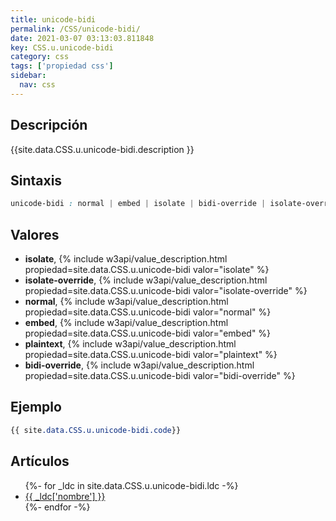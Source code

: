 ```yaml
---
title: unicode-bidi
permalink: /CSS/unicode-bidi/
date: 2021-03-07 03:13:03.811848
key: CSS.u.unicode-bidi
category: css
tags: ['propiedad css']
sidebar: 
  nav: css
---
```


## Descripción
{{site.data.CSS.u.unicode-bidi.description }}

## Sintaxis
~~~css
unicode-bidi : normal | embed | isolate | bidi-override | isolate-override | plaintext
~~~

## Valores
* **isolate**,  {% include w3api/value_description.html propiedad=site.data.CSS.u.unicode-bidi valor="isolate" %}
* **isolate-override**,  {% include w3api/value_description.html propiedad=site.data.CSS.u.unicode-bidi valor="isolate-override" %}
* **normal**,  {% include w3api/value_description.html propiedad=site.data.CSS.u.unicode-bidi valor="normal" %}
* **embed**,  {% include w3api/value_description.html propiedad=site.data.CSS.u.unicode-bidi valor="embed" %}
* **plaintext**,  {% include w3api/value_description.html propiedad=site.data.CSS.u.unicode-bidi valor="plaintext" %}
* **bidi-override**,  {% include w3api/value_description.html propiedad=site.data.CSS.u.unicode-bidi valor="bidi-override" %}

## Ejemplo
~~~css
{{ site.data.CSS.u.unicode-bidi.code}}
~~~

## Artículos
<ul>
{%- for _ldc in site.data.CSS.u.unicode-bidi.ldc -%}
   <li>
       <a href="{{_ldc['url'] }}">{{ _ldc['nombre'] }}</a>
   </li>
{%- endfor -%}
</ul>
